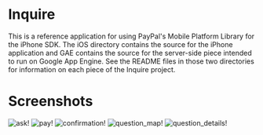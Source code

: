 # Inquire

This is a reference application for using PayPal's Mobile Platform Library for the iPhone
SDK. The iOS directory contains the source for the iPhone application and GAE contains the
source for the server-side piece intended to run on Google App Engine. See the README files
in those two directories for information on each piece of the Inquire project.

# Screenshots

![ask!](https://github.com/zaffra/Inquire/raw/master/screenshots/ask.png)
![pay!](https://github.com/zaffra/Inquire/raw/master/screenshots/pay.png)
![confirmation!](https://github.com/zaffra/Inquire/raw/master/screenshots/confirmation.png)
![question_map!](https://github.com/zaffra/Inquire/raw/master/screenshots/question_map.png)
![question_details!](https://github.com/zaffra/Inquire/raw/master/screenshots/map.png)

